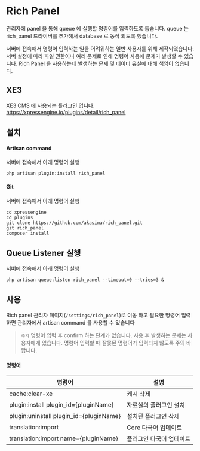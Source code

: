 # Rich Panel
관리자에 panel 을 통해 queue 에 실행할 명령어를 입력하도록 돕습니다.
queue 는 rich_panel 드라이버를 추가해서 database 로 동작 되도록 했습니다.

서버에 접속해서 명령어 입력하는 일을 어려워하는 일반 사용자를 위해 제작되었습니다.
서버 설정에 따라 파일 권한이나 여러 문제로 인해 명령어 사용에 문제가 발생할 수 있습니다.
Rich Panel 을 사용하는데 발생하는 문제 및 데이터 유실에 대해 책임이 없습니다.




## XE3
XE3 CMS 에 사용되는 플러그인 입니다.
https://xpressengine.io/plugins/detail/rich_panel




## 설치
#### Artisan command
서버에 접속해서 아래 명령어 실행
```
php artisan plugin:install rich_panel
```

#### Git
서버에 접속해서 아래 명령어 실행
```
cd xpressengine
cd plugins
git clone https://github.com/akasima/rich_panel.git
git rich_panel
composer install
```




## Queue Listener 실행
서버에 접속해서 아래 명령어 실행
```
php artisan queue:listen rich_panel --timeout=0 --tries=3 &
```




## 사용
Rich panel 관리자 페이지(`/settings/rich_panel`)로 이동 하고 필요한 명령어 입력하면 관리자에서 artisan command 를 사용할 수 있습니다

> `주의` 명령어 입력 후 confirm 하는 단계가 없습니다.
> 사용 후 발생하는 문제는 사용자에게 있습니다.
> 명령어 입력할 때 잘못된 명령어가 입력되지 않도록 주의 바랍니다.

#### 명령어
|명령어|설명|
|---------------|----------|
| cache:clear-xe | 캐시 삭제 |
| plugin:install plugin_id={pluginName} | 자료실의 플러그인 설치 |
| plugin:uninstall plugin_id={pluginName}| 설치된 플러그인 삭제 |
| translation:import | Core 다국어 업데이트 |
| translation:import name={pluginName} | 플러그인 다국어 업데이트 |
